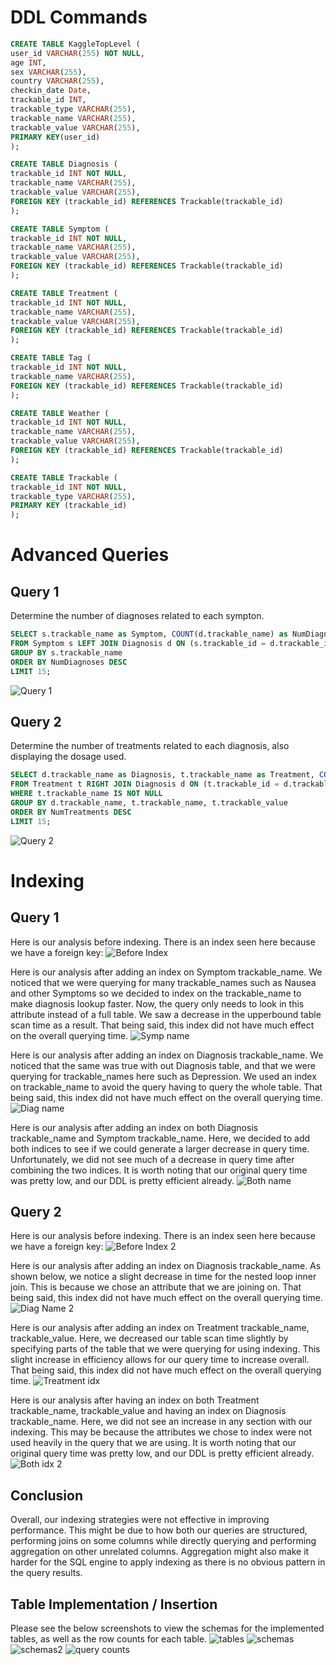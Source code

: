 # DDL Commands
```SQL
CREATE TABLE KaggleTopLevel (
user_id VARCHAR(255) NOT NULL,
age INT,
sex VARCHAR(255),
country VARCHAR(255),
checkin_date Date,
trackable_id INT,
trackable_type VARCHAR(255),
trackable_name VARCHAR(255),
trackable_value VARCHAR(255),
PRIMARY KEY(user_id)
);

CREATE TABLE Diagnosis (
trackable_id INT NOT NULL,
trackable_name VARCHAR(255),
trackable_value VARCHAR(255),
FOREIGN KEY (trackable_id) REFERENCES Trackable(trackable_id)
);

CREATE TABLE Symptom (
trackable_id INT NOT NULL,
trackable_name VARCHAR(255),
trackable_value VARCHAR(255),
FOREIGN KEY (trackable_id) REFERENCES Trackable(trackable_id)
);

CREATE TABLE Treatment (
trackable_id INT NOT NULL,
trackable_name VARCHAR(255),
trackable_value VARCHAR(255),
FOREIGN KEY (trackable_id) REFERENCES Trackable(trackable_id)
);

CREATE TABLE Tag (
trackable_id INT NOT NULL,
trackable_name VARCHAR(255),
FOREIGN KEY (trackable_id) REFERENCES Trackable(trackable_id)
);

CREATE TABLE Weather (
trackable_id INT NOT NULL,
trackable_name VARCHAR(255),
trackable_value VARCHAR(255),
FOREIGN KEY (trackable_id) REFERENCES Trackable(trackable_id)
);

CREATE TABLE Trackable (
trackable_id INT NOT NULL,
trackable_type VARCHAR(255),
PRIMARY KEY (trackable_id)
);
```

# Advanced Queries
## Query 1
Determine the number of diagnoses related to each sympton.
```SQL
SELECT s.trackable_name as Symptom, COUNT(d.trackable_name) as NumDiagnoses
FROM Symptom s LEFT JOIN Diagnosis d ON (s.trackable_id = d.trackable_id)
GROUP BY s.trackable_name
ORDER BY NumDiagnoses DESC
LIMIT 15;
```
![Query 1](query1.png)

## Query 2
Determine the number of treatments related to each diagnosis, also displaying the dosage used.
```SQL
SELECT d.trackable_name as Diagnosis, t.trackable_name as Treatment, COUNT(t.trackable_name) as NumTreatments, t.trackable_value as Dosage
FROM Treatment t RIGHT JOIN Diagnosis d ON (t.trackable_id = d.trackable_id)
WHERE t.trackable_name IS NOT NULL
GROUP BY d.trackable_name, t.trackable_name, t.trackable_value
ORDER BY NumTreatments DESC
LIMIT 15;
```
![Query 2](query2.png)

# Indexing
## Query 1
Here is our analysis before indexing. There is an index seen here because we have a foreign key:
![Before Index](beforeidx.png)

Here is our analysis after adding an index on Symptom trackable_name. We noticed that we were querying for many trackable_names such as Nausea and other Symptoms so we decided to index on the trackable_name to make diagnosis lookup faster. Now, the query only needs to look in this attribute instead of a full table. We saw a decrease in the upperbound table scan time as a result. That being said, this index did not have much effect on the overall querying time. 
![Symp name](query1index1.png)

Here is our analysis after adding an index on Diagnosis trackable_name. We noticed that the same was true with out Diagnosis table, and that we were querying for trackable_names here such as Depression. We used an index on trackable_name to avoid the query having to query the whole table. That being said, this index did not have much effect on the overall querying time. 
![Diag name](query1index2.png)

Here is our analysis after adding an index on both Diagnosis trackable_name and Symptom trackable_name. Here, we decided to add both indices to see if we could generate a larger decrease in query time. Unfortunately, we did not see much of a decrease in query time after combining the two indices. It is worth noting that our original query time was pretty low, and our DDL is pretty efficient already. 
![Both name](query1index3.png)

## Query 2
Here is our analysis before indexing. There is an index seen here because we have a foreign key:
![Before Index 2](query2beforeindex.png)

Here is our analysis after adding an index on Diagnosis trackable_name. As shown below, we notice a slight decrease in time for the nested loop inner join. This is because we chose an attribute that we are joining on. That being said, this index did not have much effect on the overall querying time. 
![Diag Name 2](query2index1.png)

Here is our analysis after adding an index on Treatment trackable_name, trackable_value. Here, we decreased our table scan time slightly by specifying parts of the table that we were querying for using indexing. This slight increase in efficiency allows for our query time to increase overall. That being said, this index did not have much effect on the overall querying time. 
![Treatment idx](query2index2.png)

Here is our analysis after having an index on both Treatment trackable_name, trackable_value and having an index on Diagnosis trackable_name. Here, we did not see an increase in any section with our indexing. This may be because the attributes we chose to index were not used heavily in the query that we are using. It is worth noting that our original query time was pretty low, and our DDL is pretty efficient already. 
![Both idx 2](query2index3.png)

## Conclusion
Overall, our indexing strategies were not effective in improving performance. This might be due to how both our queries are structured, performing joins on some columns while directly querying and performing aggregation on other unrelated columns. Aggregation might also make it harder for the SQL engine to apply indexing as there is no obvious pattern in the query results.



## Table Implementation / Insertion
Please see the below screenshots to view the schemas for the implemented tables, as well as the row counts for each table. 
![tables](tables.png)
![schemas](schemas.png)
![schemas2](schemas2.png)
![query counts](count_queries.png)
